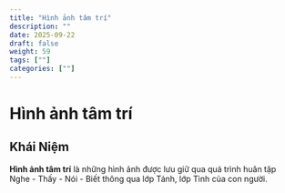 ```yaml
---
title: "Hình ảnh tâm trí"
description: ""
date: 2025-09-22
draft: false
weight: 59
tags: [""]
categories: [""]
---
```


# Hình ảnh tâm trí

<!-- **Mã:** 
**Nhóm:**  -->

## Khái Niệm

**Hình ảnh tâm trí** là những hình ảnh được lưu giữ qua quá trình huân tập Nghe - Thấy - Nói - Biết thông qua lớp Tánh, lớp Tình của con người.
